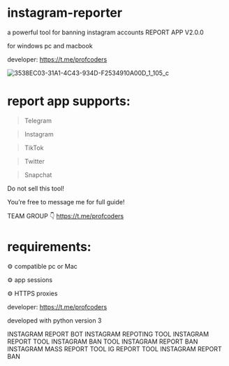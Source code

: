 # instagram-reporter
a powerful tool for banning instagram accounts
REPORT APP V2.0.0

for windows pc and macbook 

developer: https://t.me/profcoders

![3538EC03-31A1-4C43-934D-F2534910A00D_1_105_c](https://github.com/user-attachments/assets/29bf00fb-b4fa-428c-b3b4-74ae598c5947)


# report app supports:

> Telegram

> Instagram 

> TikTok 

> Twitter

> Snapchat

Do not sell this tool!

You’re free to message me for full guide! 

TEAM GROUP 👇
https://t.me/profcoders

# requirements:

⚙️ compatible pc or Mac

⚙️ app sessions 

⚙️ HTTPS proxies

developer: https://t.me/profcoders

developed with python version 3

INSTAGRAM REPORT BOT
INSTAGRAM REPOTING TOOL
INSTAGRAM REPORT TOOL
INSTAGRAM BAN TOOL
INSTAGRAM REPORT BAN
INSTAGRAM MASS REPORT TOOL
IG REPORT TOOL
INSTAGRAM REPORT BAN

